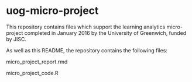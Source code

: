 # uog-micro-project

This repository contains files which support the learning analytics micro-project completed in January 2016 by the University of Greenwich, funded by JISC.

As well as this README, the repository contains the following files:

micro_project_report.rmd 

micro_project_code.R



